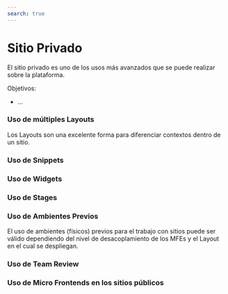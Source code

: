 ```yaml
---
search: true
---
```


# Sitio Privado

El sitio privado es uno de los usos más avanzados que se puede realizar sobre la plataforma.

Objetivos:
- ...

### Uso de múltiples Layouts

Los Layouts son una excelente forma para diferenciar contextos dentro de un sitio. 


### Uso de Snippets

### Uso de Widgets


### Uso de Stages

### Uso de Ambientes Previos

El uso de ambientes (físicos) previos para el trabajo con sitios puede ser válido dependiendo del nivel de desacoplamiento de los MFEs y el Layout en el cual se despliegan.



### Uso de Team Review



### Uso de Micro Frontends en los sitios públicos

